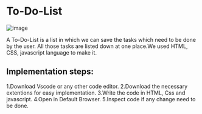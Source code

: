 # To-Do-List
![image](https://user-images.githubusercontent.com/103670494/205444294-a750b7d1-d325-4c4c-a019-1aaf8943df25.png)

A To-Do-List is a list in which we can save the tasks which need to be done by the user. All those tasks are listed down at one place.We used HTML, CSS, javascript language to make it.

## Implementation steps:

1.Download Vscode or any other code editor.
2.Download the necessary extentions for easy implementation.
3.Write the code in HTML, Css and javascript.
4.Open in Default Browser.
5.Inspect code if any change need to be done.

